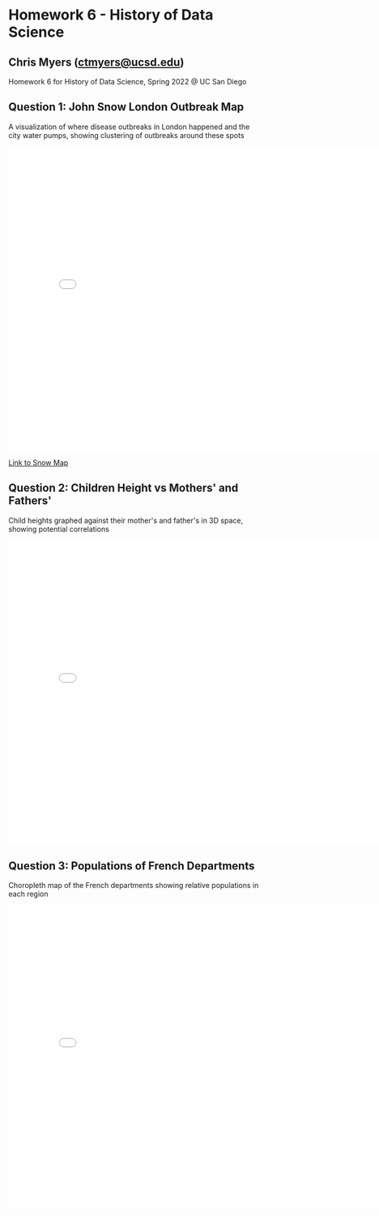 # Homework 6 - History of Data Science

## Chris Myers (ctmyers@ucsd.edu)

Homework 6 for History of Data Science, Spring 2022 @ UC San Diego

## Question 1: John Snow London Outbreak Map

A visualization of where disease outbreaks in London happened and the city water pumps, showing clustering of outbreaks around these spots

<iframe src='./london-map.html' width=800 height=600 frameBorder=0></iframe>

<a href='./london-map.html' target='_blank'>Link to Snow Map</a>

## Question 2: Children Height vs Mothers' and Fathers'

Child heights graphed against their mother's and father's in 3D space, showing potential correlations

<iframe src='./plotly-fig.html' width=800 height=600 frameBorder=0></iframe>

## Question 3: Populations of French Departments

Choropleth map of the French departments showing relative populations in each region

<iframe src='./france-fig.html' width=800 height=600 frameBorder=0></iframe>